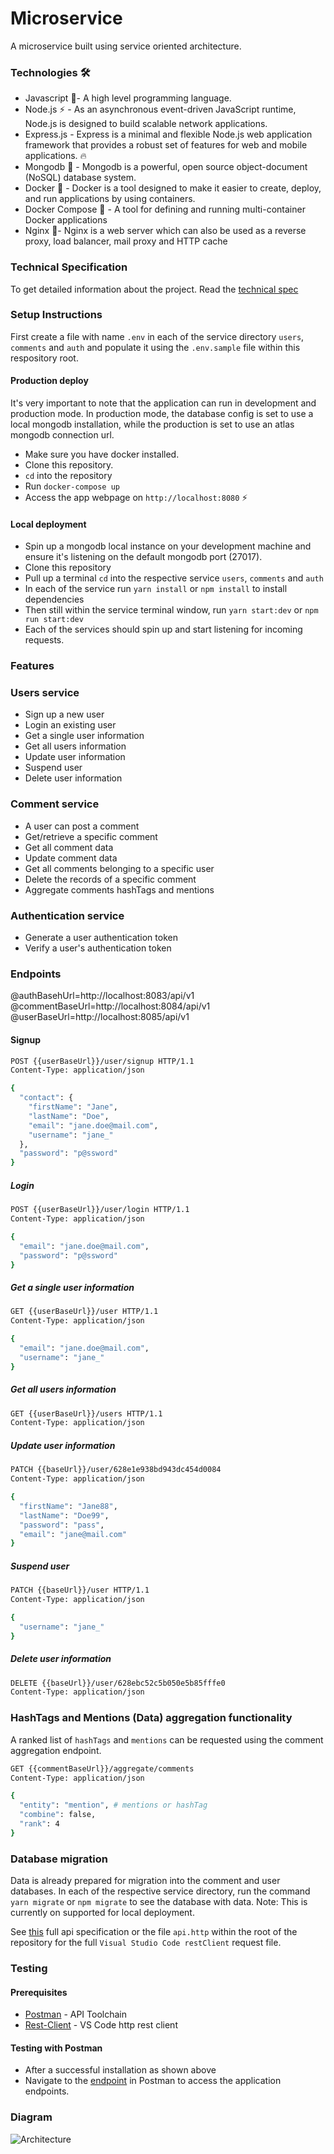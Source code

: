 # Microservice

A microservice built using service oriented architecture.

### Technologies 🛠
- Javascript 🦂- A high level programming language.
- Node.js :zap: - As an asynchronous event-driven JavaScript runtime, Node.js is designed to build scalable network applications.
- Express.js - Express is a minimal and flexible Node.js web application framework that provides a robust set of features for web and mobile applications. :fire:
- Mongodb :leafy_green: - Mongodb is a powerful, open source object-document (NoSQL) database system.
- Docker 🐳 - Docker is a tool designed to make it easier to create, deploy, and run applications by using containers.
- Docker Compose 🐙 - A tool for defining and running multi-container Docker applications
- Nginx 🚀- Nginx is a web server which can also be used as a reverse proxy, load balancer, mail proxy and HTTP cache


### Technical Specification
To get detailed information about the project. Read the [technical spec](https://docs.google.com/document/d/165WerV4NgNd5V-3v_1SvHVic0uSgg3e2wILGMOaMkRs/edit?usp=sharing)

### Setup Instructions

First create a file with name `.env` in each of the service directory `users`, `comments` and `auth` and populate it using the `.env.sample` file within this respository root.

#### Production deploy

It's very important to note that the application can run in development and production mode. In production mode, the database config is set to use a local mongodb installation, while the production is set to use an atlas mongodb connection url.

- Make sure you have docker installed.
- Clone this repository.
- `cd` into the repository
- Run `docker-compose up`
- Access the app webpage on `http://localhost:8080` :zap:

#### Local deployment

- Spin up a mongodb local instance on your development machine and ensure it's listening on the default mongodb port (27017).
- Clone this repository
- Pull up a terminal `cd` into the respective service `users`, `comments` and `auth`
- In each of the service run `yarn install` or `npm install` to install dependencies
- Then still within the service terminal window, run `yarn start:dev` or `npm run start:dev`
- Each of the services should spin up and start listening for incoming requests.

### Features

### Users service
* Sign up a new user
* Login an existing user
* Get a single user information
* Get all users information
* Update user information
* Suspend user
* Delete user information

### Comment service
* A user can post a comment
* Get/retrieve a specific comment
* Get all comment data
* Update comment data
* Get all comments belonging to a specific user
* Delete the records of a specific comment
* Aggregate comments hashTags and mentions


### Authentication service
* Generate a user authentication token
* Verify a user's authentication token



### Endpoints
@authBasehUrl=http://localhost:8083/api/v1
@commentBaseUrl=http://localhost:8084/api/v1
@userBaseUrl=http://localhost:8085/api/v1



#### Signup
```bash
POST {{userBaseUrl}}/user/signup HTTP/1.1
Content-Type: application/json

{
  "contact": {
    "firstName": "Jane",
    "lastName": "Doe",
    "email": "jane.doe@mail.com",
    "username": "jane_"
  },
  "password": "p@ssword"
}
```

##### Login
```bash
POST {{userBaseUrl}}/user/login HTTP/1.1
Content-Type: application/json

{
  "email": "jane.doe@mail.com",
  "password": "p@ssword"
}
```

##### Get a single user information
```bash
GET {{userBaseUrl}}/user HTTP/1.1
Content-Type: application/json

{
  "email": "jane.doe@mail.com",
  "username": "jane_"
}
```

##### Get all users information

```bash
GET {{userBaseUrl}}/users HTTP/1.1
Content-Type: application/json

```

##### Update user information
```bash
PATCH {{baseUrl}}/user/628e1e938bd943dc454d0084
Content-Type: application/json

{
  "firstName": "Jane88",
  "lastName": "Doe99",
  "password": "pass",
  "email": "jane@mail.com"
}
```

##### Suspend user
```bash
PATCH {{baseUrl}}/user HTTP/1.1
Content-Type: application/json

{
  "username": "jane_"
}
```

##### Delete user information
```bash
DELETE {{baseUrl}}/user/628ebc52c5b050e5b85fffe0
Content-Type: application/json
```

### HashTags and Mentions (Data) aggregation functionality
A ranked list of `hashTags` and `mentions` can be requested using the comment aggregation endpoint.

```bash
GET {{commentBaseUrl}}/aggregate/comments
Content-Type: application/json

{
  "entity": "mention", # mentions or hashTag
  "combine": false,
  "rank": 4
}
```

### Database migration
Data is already prepared for migration into the comment and user databases. In each of the respective service directory, run the command `yarn migrate` or `npm migrate` to see the database with data.
Note: This is currently on supported for local deployment.


See [this](api.http) full api specification or the file `api.http` within the root of the repository for the full `Visual Studio Code restClient` request file.

### Testing

#### Prerequisites

* [Postman](https://getpostman.com/) - API Toolchain
* [Rest-Client](https://marketplace.visualstudio.com/items?itemName=humao.rest-client) - VS Code http rest client

#### Testing with Postman

* After a successful installation as shown above
* Navigate to the [endpoint](#endpoints) in Postman to access the application endpoints.


### Diagram
![Architecture](web/public/images/architecture.png)